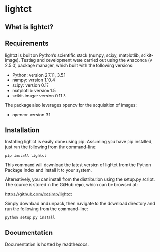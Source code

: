 lightct
=======

What is lightct?
----------------

Requirements
------------

lightct is built on Python’s scientific stack (numpy, scipy, matplotlib, scikit-image). Testing and development were carried out using the Anaconda (v 2.5.0) package manager, which built with the following versions:

-	Python: version 2.7.11, 3.5.1
-	numpy: version 1.10.4
-	scipy: version 0.17
-	matplotlib: version 1.5
-	scikit-image: version 0.11.3

The package also leverages opencv for the acquisition of images:

-	opencv: version 3.1

Installation
------------

Installing lightct is easily done using pip. Assuming you have pip installed, just run the following from the command-line:

```
pip install lightct
```

This command will download the latest version of lightct from the Python Package Index and install it to your system.

Alternatively, you can install from the distribution using the setup.py script. The source is stored in the GitHub repo, which can be browsed at:

https://github.com/casimp/lightct

Simply download and unpack, then navigate to the download directory and run the following from the command-line:

```
python setup.py install
```

Documentation
-------------

Documentation is hosted by readthedocs.
